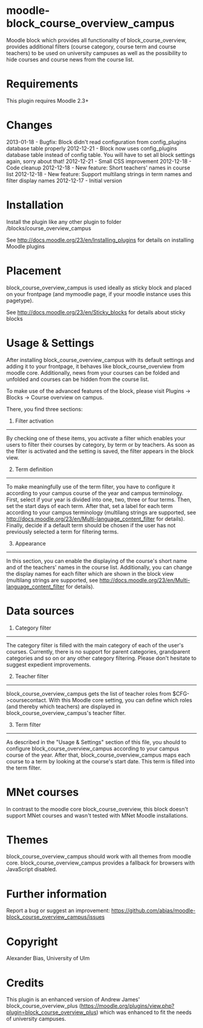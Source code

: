 moodle-block_course_overview_campus
===================================
Moodle block which provides all functionality of block_course_overview, provides additional filters (course category, course term and course teachers) to be used on university campuses as well as the possibility to hide courses and course news from the course list.


Requirements
============
This plugin requires Moodle 2.3+


Changes
=======
2013-01-18 - Bugfix: Block didn't read configuration from config_plugins database table properly
2012-12-21 - Block now uses config_plugins database table instead of config table. You will have to set all block settings again, sorry about that!
2012-12-21 - Small CSS improvement
2012-12-18 - Code cleanup
2012-12-18 - New feature: Short teachers' names in course list
2012-12-18 - New feature: Support multilang strings in term names and filter display names
2012-12-17 - Initial version


Installation
============
Install the plugin like any other plugin to folder
/blocks/course_overview_campus

See http://docs.moodle.org/23/en/Installing_plugins for details on installing Moodle plugins


Placement
=========
block_course_overview_campus is used ideally as sticky block and placed on your frontpage (and mymoodle page, if your moodle instance uses this pagetype).

See http://docs.moodle.org/23/en/Sticky_blocks for details about sticky blocks


Usage & Settings
================
After installing block_course_overview_campus with its default settings and adding it to your frontpage, it behaves like block_course_overview from moodle core. Additionally, news from your courses can be folded and unfolded and courses can be hidden from the course list.

To make use of the advanced features of the block, please visit Plugins -> Blocks -> Course overview on campus.

There, you find three sections:

1. Filter activation
--------------------
By checking one of these items, you activate a filter which enables your users to filter their courses by category, by term or by teachers. As soon as the filter is activated and the setting is saved, the filter appears in the block view.

2. Term definition
------------------
To make meaningfully use of the term filter, you have to configure it according to your campus course of the year and campus terminology. First, select if your year is divided into one, two, three or four terms. Then, set the start days of each term. After that, set a label for each term according to your campus terminology (multilang strings are supported, see http://docs.moodle.org/23/en/Multi-language_content_filter for details). Finally, decide if a default term should be chosen if the user has not previously selected a term for filtering terms.

3. Appearance
-------------
In this section, you can enable the displaying of the course's short name and of the teachers' names in the course list. Additionally, you can change the display names for each filter which are shown in the block view (multilang strings are supported, see http://docs.moodle.org/23/en/Multi-language_content_filter for details).


Data sources
============

1. Category filter
------------------
The category filter is filled with the main category of each of the user's courses. 
Currently, there is no support for parent categories, grandparent categories and so on or any other category filtering. Please don't hesitate to suggest expedient improvements.

2. Teacher filter
-----------------
block_course_overview_campus gets the list of teacher roles from $CFG->coursecontact. With this Moodle core setting, you can define which roles (and thereby which teachers) are displayed in block_course_overview_campus's teacher filter.

3. Term filter
--------------
As described in the "Usage & Settings" section of this file, you should to configure block_course_overview_campus according to your campus course of the year. After that, block_course_overview_campus maps each course to a term by looking at the course's start date. This term is filled into the term filter.


MNet courses
============
In contrast to the moodle core block_course_overview, this block doesn't support MNet courses and wasn't tested with MNet Moodle installations.


Themes
======
block_course_overview_campus should work with all themes from moodle core.
block_course_overview_campus provides a fallback for browsers with JavaScript disabled.


Further information
===================
Report a bug or suggest an improvement: https://github.com/abias/moodle-block_course_overview_campus/issues


Copyright
=========
Alexander Bias, University of Ulm


Credits
=======
This plugin is an enhanced version of Andrew James' block_course_overview_plus (https://moodle.org/plugins/view.php?plugin=block_course_overview_plus) which was enhanced to fit the needs of university campuses.

